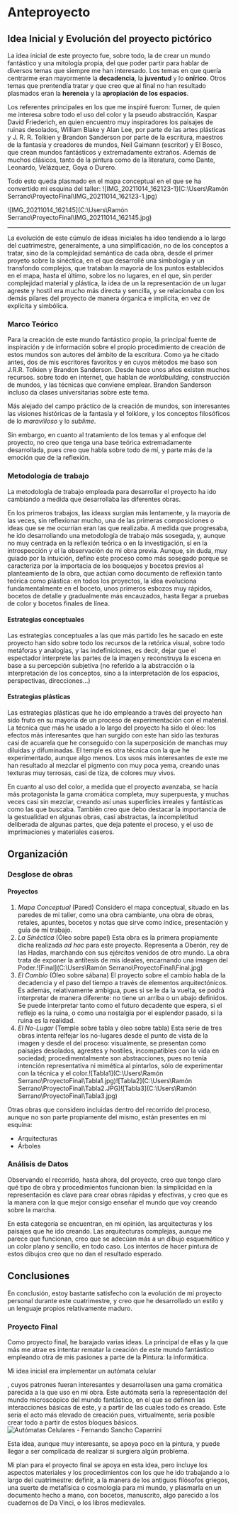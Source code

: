 # Anteproyecto
## Idea Inicial y Evolución del proyecto pictórico

La  idea inicial de este proyecto fue, sobre todo, la de crear un mundo fantástico y una mitología propia, del que poder partir para hablar de diversos temas que siempre me han interesado. Los temas en que quería centrarme eran mayormente la **decadencia**, la **juventud** y lo **onírico**. Otros temas que prentendía tratar y que creo que al final no han resultado plasmados eran la **herencia** y la **apropiación de los espacios**.

Los referentes principales en los que me inspiré fueron: Turner, de quien me interesa sobre todo el uso del color y la pseudo abstracción, Kaspar David Friederich, en quien encuentro muy inspiradores los paisajes de ruinas desolados, William Blake y Alan Lee, por parte de las artes plásticas y J. R. R. Tolkien y Brandon Sanderson por parte de la escritura, maestros de la fantasía y creadores de mundos, Neil Gaimann (escritor) y El Bosco, que crean mundos fantásticos y extremadamente extraños. Además de muchos clásicos, tanto de la pintura como de la literatura, como Dante, Leonardo, Velázquez, Goya o Durero.

Todo esto queda plasmado en el mapa conceptual en el que se ha convertido mi esquina del taller:
![IMG_20211014_162123-1](C:\Users\Ramón Serrano\ProyectoFinal\IMG_20211014_162123-1.jpg)

![IMG_20211014_162145](C:\Users\Ramón Serrano\ProyectoFinal\IMG_20211014_162145.jpg)

---

La evolución de este cúmulo de ideas iniciales ha ideo tendiendo a lo largo del cuatrimestre, generalmente, a una simplificación, no de los conceptos a tratar, sino de la complejidad semántica de cada obra, desde el primer proyeto sobre la sinéctica, en el que desarrollé una simbología y un transfondo complejos, que trataban la mayoría de los puntos establecidos en el mapa, hasta el último, sobre los no lugares, en el que, sin perder complejidad material y plástica, la idea de un la representación de un lugar agreste y hostil era mucho más directa y sencilla, y se relacionaba con los demás pilares del proyecto de manera órganica e implícita, en vez de explícita y simbólica. 

### Marco Teórico

Para la creación de este mundo fantástico propio, la principal fuente de inspiración y de información sobre el propio procedimiento de creación de estos mundos son autores del ámbito de la escritura. Como ya he citado antes, dos de mis escritores favoritos y en cuyos métodos me baso son J.R.R. Tolkien y Brandon Sanderson. Desde hace unos años existen muchos recursos. sobre todo en internet, que hablan de *worldbuilding*, construcción de mundos, y las técnicas que conviene emplear. Brandon Sanderson incluso da clases universitarias sobre este tema.

Más alejado del campo práctico de la creación de mundos, son interesantes las visiones históricas de la fantasía y el folklore, y los conceptos filosóficos de lo *maravilloso* y lo *sublime*.

Sin embargo, en cuanto al tratamiento de los temas y al enfoque del proyecto, no creo que tenga una base teórica extremadamente desarrollada, pues creo que habla sobre todo de mí, y parte más de la emoción que de la reflexión.

### Metodología de trabajo

La metodología de trabajo empleada para desarrollar el proyecto ha ido cambiando a medida que desarrollaba las diferentes obras.

En los primeros trabajos, las ideass surgían más lentamente, y la mayoría de las veces, sin reflexionar mucho, una de las primeras composiciones o ideas que se me ocurrían eran las que realizaba. A medida que progresaba, he ido desarrollando una metodología de trabajo más sosegada, y, aunque no muy centrada en la reflexión teórica o en la investigación, sí en la introspección y el la observación de mi obra previa. Aunque, sin duda, muy guiado por la intuición, defino este proceso como más sosegado porque se caracteriza por la importacia de los bosquejos y bocetos previos al planteamiento de la obra, que actúan como documento de reflexión tanto teórica como plástica: en todos los proyectos, la idea evoluciona fundamentalmente en el boceto, unos primeros esbozos muy rápidos, bocetos de detalle y gradualmente más encauzados, hasta llegar a pruebas de color y bocetos finales de línea.

#### Estrategias conceptuales

Las estrategias conceptuales a las que más partido les he sacado en este proyecto han sido sobre todo los recursos de la retórica visual, sobre todo metáforas y analogías, y las indefiniciones, es decir, dejar que el espectador interprete las partes de la imagen y reconstruya la escena en base a su percepción subjetiva (no referido a la abstracción o la interpretación de los conceptos, sino a la interpretación de los espacios, perspectivas, direcciones...)

#### Estrategias plásticas

Las estrategias plásticas que he ido empleando a través del proyecto han sido fruto en su mayoría de un proceso de experimentación con el material. La técnica que más he usado a lo largo del proyecto ha sido el óleo: los efectos más interesantes que han surgido con este han sido las texturas casi de acuarela que he conseguido con la superposición de manchas muy diluidas y difuminadas. El temple es otra técnica con la que he experimentado, aunque algo menos. Los usos más interesantes de este me han resultado al mezclar el pigmento con muy poca yema, creando unas texturas muy terrosas, casi de tiza, de colores muy vivos.

En cuanto al uso del color, a medida que el proyecto avanzaba, se hacía más protagonista la gama cromática completa, muy superpuesta, y muchas veces casi sin mezclar, creando así unas superficies irreales y fantásticas como las que buscaba. También creo que debo destacar la importancia de la gestualidad en algunas obras, casi abstractas, la incompletitud deliberada de algunas partes, que deja patente el proceso, y el uso de imprimaciones y materiales caseros. 

## Organización
### Desglose de obras

#### Proyectos

1. *Mapa Conceptual* (Pared)
    Considero el mapa conceptual, situado en las paredes de mi taller, como una obra cambiante, una obra de obras, retales, apuntes, bocetos y notas que sirve como índice, presentación y guía de mi trabajo.
2. *La Sinéctica* (Óleo sobre papel)
    Esta obra es la primera propiamente dicha realizada *ad hoc* para este proyecto. Representa a Oberón, rey de las Hadas, marchando con sus ejércitos venidos de otro mundo. La obra trata de exponer la antítesis de mis ideales, encarnando una imagen del Poder.![Final](C:\Users\Ramón Serrano\ProyectoFinal\Final.jpg)
3. *El Cambio* (Óleo sobre sábana)
    El proyecto sobre el cambio habla de la decadencia y el paso del tiempo a través de elementos arquitectónicos. Es además, relativamente ambigua, pues si se le da la vuelta, se podrá interpretar de manera diferente: no tiene un arriba o un abajo definidos. Se puede interpretar tanto como el futuro decadente que espera, si el reflejo es la ruina, o como una nostalgia por el esplendor pasado, si la ruina es la realidad.
4. *El No-Lugar* (Temple sobre tabla y óleo sobre tabla)
    Esta serie de tres obras intenta relfejar los no-lugares desde el punto de vista de la imagen y desde el del proceso: visualmente, se presentan como paisajes desolados, agrestes y hostiles, incompatibles con la vida en sociedad; procedimentalmente son abstracciones, pues no tenía intención representativa ni mimética al pintarlos, sólo de experimentar con la técnica y el color.![Tabla1](C:\Users\Ramón Serrano\ProyectoFinal\Tabla1.jpg)![Tabla2](C:\Users\Ramón Serrano\ProyectoFinal\Tabla2.JPG)![Tabla3](C:\Users\Ramón Serrano\ProyectoFinal\Tabla3.jpg)

Otras obras que considero incluidas dentro del recorrido del proceso, aunque no son parte propiamente del mismo, están presentes en mi esquina:

+ Arquitecturas
+ Árboles

### Análisis de Datos

Observando el recorrido, hasta ahora, del proyecto, creo que tengo claro qué tipo de obra y procedimientos funcionan bien: la simplicidad en la representación es clave para crear obras rápidas y efectivas, y creo que es la manera con la que mejor consigo enseñar el mundo que voy creando sobre la marcha.

En esta categoría se encuentran, en mi opinión, las arquitecturas y los paisajes que he ido creando. Las arquitecturas complejas, aunque me parece que funcionan, creo que se adecúan más a un dibujo esquemático y un color plano y sencillo, en todo caso. Los intentos de hacer pintura de estos dibujos creo que no dan el resultado esperado.

## Conclusiones

En conclusión, estoy bastante satisfecho con la evolución de mi proyecto personal durante este cuatrimestre, y creo que he desarrollado un estilo y un lenguaje propios relativamente maduro.

### Proyecto Final

Como proyecto final, he barajado varias ideas. La principal de ellas y la que más me atrae es intentar rematar la creación de este mundo fantástico empleando otra de mis pasiones a parte de la Pintura: la informática.

Mi idea inicial era implementar un autómata celular

[^1]: Un autómata celular (A.C.) es un modelo matemático y computacional para un sistema dinámico que evoluciona en pasos discretos. Es adecuado para modelar sistemas naturales que puedan ser descritos como una colección masiva de objetos simples que interactúen localmente unos con otros (desde Wikipedia: https://es.wikipedia.org/wiki/Aut%C3%B3mata_celular).

, cuyos patrones fueran interesantes y desarrollasen una gama cromática parecida a la que uso en mi obra. Este autómata sería la representación del mundo microscópico del mundo fantástico, en el que se definen las interacciones básicas de este, y a partir de las cuales todo es creado. Este sería el acto más elevado de creación pues, virtualmente, sería posible crear todo a partir de estos bloques básicos.![Autómatas Celulares - Fernando Sancho Caparrini](http://www.cs.us.es/~fsancho/images/2015-07/719999898_2fe8f23617.jpg)

Esta idea, aunque muy interesante, se apoya poco en la pintura, y puede llegar a ser complicada de realizar si surgiera algún problema.

Mi plan para el proyecto final se apoya en esta idea, pero incluye los aspectos materiales y los procedimientos con los que he ido trabajando a lo largo del cuatrimestre: definir, a la manera de los antiguos filósofos griegos, una suerte de metafísica o cosmología para mi mundo, y plasmarla en un documento hecho a mano, con bocetos, manuscrito, algo parecido a los cuadernos de Da Vinci, o los libros medievales.